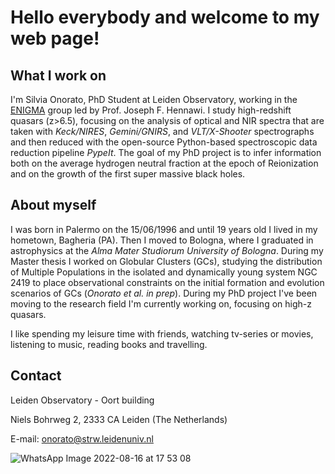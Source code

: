 # Hello everybody and welcome to my web page!

## What I work on

I'm Silvia Onorato, PhD Student at Leiden Observatory, working in the [ENIGMA](http://enigma.physics.ucsb.edu/index.php?n=Main.HomePage) group led by Prof. Joseph F. Hennawi. 
I study high-redshift quasars (z>6.5), focusing on the analysis of optical and NIR spectra that are taken with _Keck/NIRES_, _Gemini/GNIRS_, and _VLT/X-Shooter_ spectrographs and then reduced with the open-source Python-based spectroscopic data reduction pipeline _PypeIt_.
The goal of my PhD project is to infer information both on the average hydrogen neutral fraction at the epoch of Reionization and on the growth of the first super massive black holes.

## About myself

I was born in Palermo on the 15/06/1996 and until 19 years old I lived in my hometown, Bagheria (PA). Then I moved to Bologna, where I graduated in astrophysics at the _Alma Mater Studiorum University of Bologna_. During my Master thesis I worked on Globular Clusters (GCs), studying the distribution of Multiple Populations in the isolated and dynamically young system NGC 2419 to place observational constraints on the initial formation and evolution scenarios of GCs (_Onorato et al. in prep_). During my PhD project I've been moving to the research field I'm currently working on, focusing on high-z quasars.

I like spending my leisure time with friends, watching  tv-series or movies, listening to music, reading books and travelling.

## Contact

Leiden Observatory - Oort building

Niels Bohrweg 2, 2333 CA Leiden (The Netherlands)

E-mail: onorato@strw.leidenuniv.nl

![WhatsApp Image 2022-08-16 at 17 53 08](https://user-images.githubusercontent.com/94785081/184924131-b7149ce6-d84d-44d8-8cae-888c3dcdd179.jpeg)
